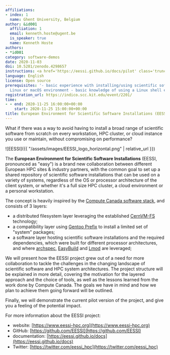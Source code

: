 ```yaml
---
affiliations:
- index: 1
  name: Ghent University, Belgium
author: &id001
  affiliation: 1
  email: kenneth.hoste@ugent.be
  is_speaker: true
  name: Kenneth Hoste
authors:
- *id001
category: software-demos
date: 2020-11-03
doi: 10.5281/zenodo.4298657
instructions: <a href='https://eessi.github.io/docs/pilot' class='truncated'>https://eessi.github.io/docs/pilot</a>
language: English
license: Open source
prerequisites: '- basic experience with installing/using scientific software in a
  Linux or macOS environment - basic knowledge of using a Linux shell environment'
registration_url: https://indico.scc.kit.edu/event/2201/
time:
- - end: 2020-11-25 16:00:00+00:00
    start: 2020-11-25 15:00:00+00:00
title: European Environment for Scientific Software Installations (EESSI)
---
```


What if there was a way to avoid having to install a broad range of scientific software from scratch on every workstation, HPC cluster, or cloud instance you use or maintain, without compromising on performance?

![EESSI]({{ "/assets/images/EESSI_logo_horizontal.png" | relative_url }})

The **European Environment for Scientific Software Installations** (EESSI, pronounced as "easy") is a brand new collaboration between different European HPC sites & industry partners, with the common goal to set up a shared repository of scientific software installations that can be used on a variety of systems, regardless of the OS or processor architecture of the client system, or whether it's a full size HPC cluster, a cloud environment or a personal workstation.

The concept is heavily inspired by the [Compute Canada software stack](https://dl.acm.org/doi/10.1145/3332186.3332210), and consists of 3 layers:

* a distributed filesystem layer leveraging the established [CernVM-FS](https://cernvm.cern.ch/portal/filesystem) technology;
* a compatibility layer using [Gentoo Prefix](https://wiki.gentoo.org/wiki/Project:Prefix) to install a limited set of "system" packages;
* a software layer hosting scientific software installations and the required dependencies, which were built for different processor architectures, and where [archspec](https://github.com/archspec/archspec), [EasyBuild](https://easybuilders.github.io/easybuild) and [Lmod](https://github.com/TACC/Lmod) are leveraged;

We will present how the EESSI project grew out of a need for more collaboration to tackle the challenges in the changing landscape of scientific software and HPC system architectures. The project structure will be explained in more detail, covering the motivation for the layered approach and the choice of tools, as well as the lessons learned from the work done by Compute Canada. The goals we have in mind and how we plan to achieve them going forward will be outlined.

Finally, we will demonstrate the current pilot version of the project, and give you a feeling of the potential impact.

For more information about the EESSI project:

* website: [https://www.eessi-hpc.org](https://www.eessi-hpc.org)
* GitHub: [https://github.com/EESSI](https://github.com/EESSI)
* documentation: [https://eessi.github.io/docs](https://eessi.github.io/docs)
* Twitter: [https://twitter.com/eessi_hpc](https://twitter.com/eessi_hpc)